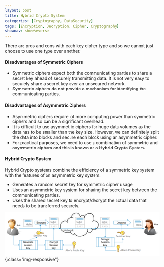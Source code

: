 ```yaml
---
layout: post
title: Hybrid Crypto System
categories: [Cryptography, DataSecurity]
tags: [Encryption, Decryption, Cipher, Cryptography]
shownav: showReverse
---
```


There are pros and cons with each key cipher type and so we cannot just choose to use one type over another.

#### Disadvantages of Symmetric Ciphers
- Symmetric ciphers expect both the communicating parties to share a secret key ahead of securely transmitting data. It is not very easy to securely share a secret key over an unsecured network. 
- Symmetric ciphers do not provide a mechanism for identifying the communicating parties.

#### Disadvantages of Asymmetric Ciphers
- Asymmetric ciphers require lot more computing power than symmetric ciphers and so can be a significant overhead.
- It is difficult to use asymmetric ciphers for huge data volumes as the data has to be smaller than the key size. However, we can definitely split the data into blocks and secure each block using an asymmetric cipher.
- For practical purposes, we need to use a combination of symmetric and asymmetric ciphers and this is known as a Hybrid Crypto System.

#### Hybrid Crypto System

Hybrid Crypto systems combine the efficiency of a symmetric key system with the features of an asymmetric key system.
- Generates a random secret key for symmetric cipher usage
- Uses an asymmetric key system for sharing the secret key between the communicating parties.
- Uses the shared secret key to encrypt/decrypt the actual data that needs to be transferred securely.

![Hybrid Crypto System](/assets/images/HybridCryptoSystem01.png){:class="img-responsive"}
